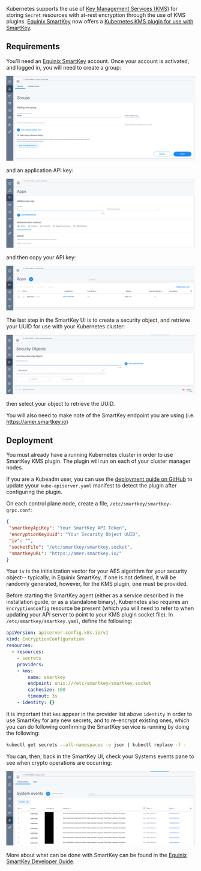 <!-- <meta>
{
	"title": "Equinix SmartKey KMS Plugin on Bare Metal Kubernetes",
	"description": "Installing and configuring the Equinix SmartKey KMS Plugin for Kubernetes on Packet Bare Metal",
	"tag": ["Kubernetes"],
	"seo-title": "Equinix SmartKey KMS Plugin on Bare Metal Kubernetes - Packet Technical Guides",
	"seo-description": "Equinix SmartKey KMS Plugin on Kubernetes on Packet",
	"og-title": "Equinix SmartKey KMS Plugin on Bare Metal Kubernetes",
	"og-description": "Installing and configuring the Equinix SmartKey KMS Plugin for Kubernetes on Packet Bare Metal"
}
</meta> -->

Kubernetes supports the use of [Key Management Services (KMS)](https://kubernetes.io/docs/tasks/administer-cluster/kms-provider/) for storing `Secret` resources with at-rest encryption through the use of KMS plugins. [Equinix SmartKey](https://amer.smartkey.io/#/) now offers a [Kubernetes KMS plugin for use with SmartKey](https://github.com/equinix/smartkey-kubernetes-kms).

## Requirements

You'll need an [Equinix SmartKey](https://github.com/equinix/smartkey-kubernetes-kms) account. Once your account is activated, and logged in, you will need to create a group:

![SmartKey UI Add Group](/images/smartkey-group-create.png)

and an application API key:

![SmartKey Add Application](/images/smartkey-application.png)

and then copy your API key:

![SmartKey App API Key](/images/smartkey-api-key.png)

The last step in the SmartKey UI is to create a security object, and retrieve your UUID for use with your Kubernetes cluster:

![SmartKey Security Object Create](/images/smartkey-security-object.png)

then select your object to retrieve the UUID.

You will also need to make note of the SmartKey endpoint you are using (i.e. https://amer.smartkey.io)

## Deployment

You must already have a running Kubernetes cluster in order to use SmartKey KMS plugin. The plugin will run on each of your cluster manager nodes. 

If you are a Kubeadm user, you can use the [deployment guide on GitHub](https://github.com/equinix/smartkey-kubernetes-kms) to update yyour `kube-apiserver.yaml` manifest to detect the plugin after configuring the plugin.

On each control plane node, create a file, `/etc/smartkey/smartkey-grpc.conf`:

```json
{
 "smartkeyApiKey": "Your SmartKey API Token",
 "encryptionKeyUuid": "Your Security Object UUID",
 "iv": "",
 "socketFile": "/etc/smartkey/smartkey.socket",
 "smartkeyURL": "https://amer.smartkey.io/"
}
```

Your `iv` is the initialization vector for your AES algorithm for your security object-- typically, in Equinix SmartKey, if one is not defined, it will be randomly generated, however, for the KMS plugin, one must be provided. 

Before starting the SmartKey agent (either as a service described in the installation guide, or as a standalone binary), Kubernetes also requires an `EncryptionConfig` resource be present (which you will need to refer to when updating your API server to point to your KMS plugin socket file). In `/etc/smartkey/smartkey.yaml`, define the following:

```yaml
apiVersion: apiserver.config.k8s.io/v1
kind: EncryptionConfiguration
resources:
  - resources:
    - secrets
    providers:
    - kms:
        name: smartkey
        endpoint: unix:///etc/smartkey/smartkey.socket
        cachesize: 100
        timeout: 3s
    - identity: {}
```

It is important that `kms` appear in the provider list above `identity` in order to use SmartKey for any new secrets, and to re-encrypt existing ones, which you can do following confirming the SmartKey service is running by doing the following:

```bash
kubectl get secrets --all-namespaces -o json | kubectl replace -f -
```

You can, then, back in the SmartKey UI, check your Systems events pane to see when crypto operations are occurring:

![SmartKey System Events View](/images/smartkey-logs.png)

More about what can be done with SmartKey can be found in the [Equinix SmartKey Developer Guide](https://developer.equinix.com/catalog/smartkeyv1). 

